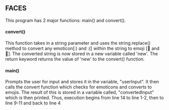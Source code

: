## FACES

This program has 2 major functions: main() and convert().
#### convert()
This function takes in a string parameter and uses the string.replace() method to convert any emoticon[:) and :(]
within the string to emoji [🙂 and 🙁]. The converted string is now stored in a new variable called 'new'. The return keyword returns the value of 'new'
to the convert() function.
           
#### main()
Prompts the user for input and stores it in the variable, "userInput". It then calls the convert function which checks for emoticons and converts to emojis. The result of this is stored in a variable called, "convertedInput" which is then printed.
Thus, execution begins from line 14 to line 1-2,  then to line 9-11 and back to line 4                                            
                                                                                                                                

                                                       
